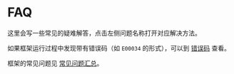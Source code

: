 # FAQ

这里会写一些常见的疑难解答，点击左侧问题名称打开对应解决方法。

如果框架运行过程中发现带有错误码（如 `E00034` 的形式），可以到 [错误码](/guide/errcode) 查看。

框架的常见问题见 [常见问题汇总](/faq/usual-question)。